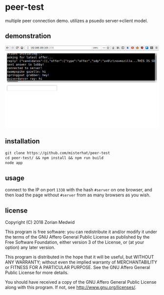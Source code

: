 # peer-test
multiple peer connection demo. utilizes a psuedo server-\>client model.

## demonstration

[![demonstration video](./demo.png)](https://my.mixtape.moe/ivhoxi.webm)

## installation

    git clone https://github.com/misterhat/peer-test
    cd peer-test/ && npm install && npm run build
    node app

## usage
connect to the IP on port `1338` with the hash `#server` on one browser, and
then load the page without `#server` from as many browsers as you wish.

## license
Copyright (C) 2018  Zorian Medwid

This program is free software: you can redistribute it and/or modify
it under the terms of the GNU Affero General Public License as
published by the Free Software Foundation, either version 3 of the
License, or (at your option) any later version.

This program is distributed in the hope that it will be useful,
but WITHOUT ANY WARRANTY; without even the implied warranty of
MERCHANTABILITY or FITNESS FOR A PARTICULAR PURPOSE.  See the
GNU Affero General Public License for more details.

You should have received a copy of the GNU Affero General Public License
along with this program.  If not, see http://www.gnu.org/licenses/.
